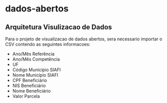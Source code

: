 # dados-abertos

## Arquitetura Visulizacao de Dados

Para o projeto de visualizacao de dados abertos, sera necessario importar o CSV contendo as seguintes informacoes:

* Ano/Mês Referência
* Ano/Mês Competência
* UF
* Código Município SIAFI
* Nome Município SIAFI
* CPF Beneficiário
* NIS Beneficiário
* Nome Beneficiário
* Valor Parcela
